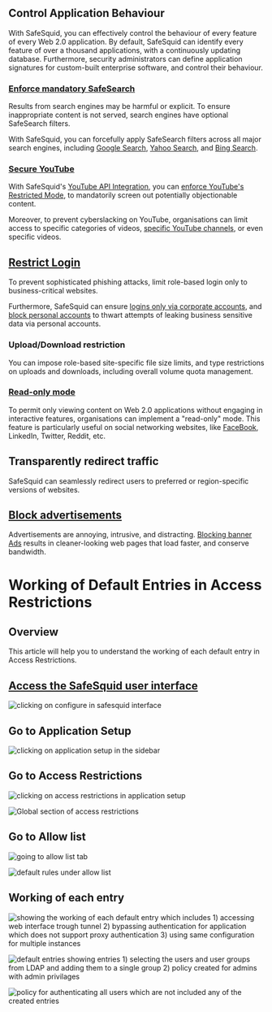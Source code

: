 ## Control Application Behaviour

With SafeSquid, you can effectively control the behaviour of every feature of every Web 2.0 application. By default, SafeSquid can identify every feature of over a thousand applications, with a continuously updating database. 
Furthermore, security administrators can define application signatures for custom-built enterprise software, and control their behaviour.

### [Enforce mandatory SafeSearch](https://help.safesquid.com/portal/en/kb/articles/how-to-enforce-safesearch)

Results from search engines may be harmful or explicit. To ensure inappropriate content is not served, search engines have optional SafeSearch filters.
 
With SafeSquid, you can forcefully apply SafeSearch filters across all major search engines, including [Google Search](https://help.safesquid.com/portal/en/kb/articles/enforce-google-safe-search-on-safesquid-proxy), [Yahoo Search](https://help.safesquid.com/portal/en/kb/articles/enforce-yahoo-safe-search-on-safesquid-proxy), and [Bing Search](https://help.safesquid.com/portal/en/kb/articles/enforce-bing-safe-search-on-safesquid-proxy).

### [Secure YouTube](https://help.safesquid.com/portal/en/kb/articles/how-to-enforce-youtube-restricted-mode)

With SafeSquid's [YouTube API Integration](https://help.safesquid.com/portal/en/kb/articles/youtube-api-integration-with-safesquid-to-allow-specific-youtube-videos), you can [enforce YouTube's Restricted Mode](https://help.safesquid.com/portal/en/kb/articles/how-to-enforce-youtube-restricted-mode), to mandatorily screen out potentially objectionable content.

Moreover, to prevent cyberslacking on YouTube, organisations can limit access to specific categories of videos, [specific YouTube channels](https://help.safesquid.com/portal/en/kb/articles/block-specific-youtube-channel), or even specific videos.

## [Restrict Login](https://help.safesquid.com/portal/en/kb/articles/discourage-all-users-from-login-post-and-upload)

To prevent sophisticated phishing attacks, limit role-based login only to business-critical websites.

Furthermore, SafeSquid can ensure [logins only via corporate accounts](https://help.safesquid.com/portal/en/kb/articles/block-personal-gmail-allow-google-corporate-accounts), and [block personal accounts](https://help.safesquid.com/portal/en/kb/articles/block-personal-gmail-allow-google-corporate-accounts) to thwart attempts of leaking business sensitive data via personal accounts.

### Upload/Download restriction

You can impose role-based site-specific file size limits, and type restrictions on uploads and downloads, including overall volume quota management.

### [Read-only mode](https://help.safesquid.com/portal/en/kb/articles/discourage-all-users-from-login-post-and-upload)

To permit only viewing content on Web 2.0 applications without engaging in interactive features, organisations can implement a "read-only" mode. This feature is particularly useful on social networking websites, like
[FaceBook](https://help.safesquid.com/portal/en/kb/articles/facebook-read-only-mode), LinkedIn, Twitter, Reddit, etc.

## Transparently redirect traffic

SafeSquid can seamlessly redirect users to preferred or region-specific versions of websites.


## [Block advertisements](https://help.safesquid.com/portal/en/kb/articles/block-advertisements-and-banners)

Advertisements are annoying, intrusive, and distracting. [Blocking banner Ads](https://help.safesquid.com/portal/en/kb/articles/block-advertisements-and-banners) results in cleaner-looking web pages that load faster, and conserve bandwidth.


# Working of Default Entries in Access Restrictions

## Overview 

This article will help you to understand the working of each default entry in Access Restrictions.

## [Access the SafeSquid user interface](https://help.safesquid.com/portal/en/kb/articles/access-the-safesquid-user-interface)

![clicking on configure in safesquid interface](/img/How_To/Working_of_Default_Entries_in_Access_Restrictions/image1.webp)

## Go to Application Setup

![clicking on application setup in the sidebar](/img/How_To/Working_of_Default_Entries_in_Access_Restrictions/image2.webp)

## Go to Access Restrictions 

![clicking on access restrictions in application setup](/img/How_To/Working_of_Default_Entries_in_Access_Restrictions/image3.webp)

![Global section of access restrictions ](/img/How_To/Working_of_Default_Entries_in_Access_Restrictions/image4.webp)

## Go to Allow list 

![going to allow list tab](/img/How_To/Working_of_Default_Entries_in_Access_Restrictions/image5.webp)

![default rules under allow list](/img/How_To/Working_of_Default_Entries_in_Access_Restrictions/image6.webp)

## Working of each entry 

![showing the working of each default entry which includes 1) accessing web interface trough tunnel 2) bypassing authentication for application which does not support proxy authentication 3) using same configuration for multiple instances](/img/How_To/Working_of_Default_Entries_in_Access_Restrictions/image7.webp)

![default entries showing entries 1) selecting the users and user groups from LDAP and adding them to a single group 2) policy created for admins with admin privilages ](/img/How_To/Working_of_Default_Entries_in_Access_Restrictions/image8.webp)

![policy for authenticating all users which are not included any of the created entries](/img/How_To/Working_of_Default_Entries_in_Access_Restrictions/image9.webp)
